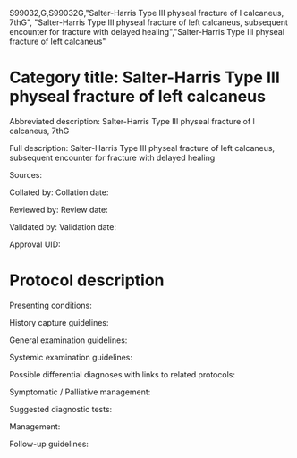 S99032,G,S99032G,"Salter-Harris Type III physeal fracture of l calcaneus, 7thG", "Salter-Harris Type III physeal fracture of left calcaneus, subsequent encounter for fracture with delayed healing","Salter-Harris Type III physeal fracture of left calcaneus"
# Category title: Salter-Harris Type III physeal fracture of left calcaneus

Abbreviated description: Salter-Harris Type III physeal fracture of l calcaneus, 7thG

Full description: Salter-Harris Type III physeal fracture of left calcaneus, subsequent encounter for fracture with delayed healing

Sources:

Collated by:
Collation date:

Reviewed by:
Review date:

Validated by:
Validation date:

Approval UID:

# Protocol description

Presenting conditions:

History capture guidelines:

General examination guidelines:

Systemic examination guidelines:

Possible differential diagnoses with links to related protocols:

Symptomatic / Palliative management:

Suggested diagnostic tests:

Management:

Follow-up guidelines:
